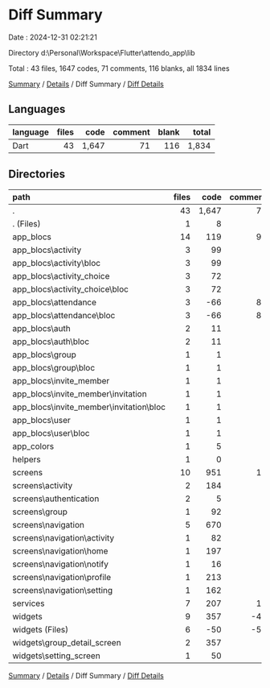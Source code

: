 # Diff Summary

Date : 2024-12-31 02:21:21

Directory d:\\Personal\\Workspace\\Flutter\\attendo_app\\lib

Total : 43 files,  1647 codes, 71 comments, 116 blanks, all 1834 lines

[Summary](results.md) / [Details](details.md) / Diff Summary / [Diff Details](diff-details.md)

## Languages
| language | files | code | comment | blank | total |
| :--- | ---: | ---: | ---: | ---: | ---: |
| Dart | 43 | 1,647 | 71 | 116 | 1,834 |

## Directories
| path | files | code | comment | blank | total |
| :--- | ---: | ---: | ---: | ---: | ---: |
| . | 43 | 1,647 | 71 | 116 | 1,834 |
| . (Files) | 1 | 8 | 1 | -1 | 8 |
| app_blocs | 14 | 119 | 93 | 42 | 254 |
| app_blocs\\activity | 3 | 99 | 2 | 11 | 112 |
| app_blocs\\activity\\bloc | 3 | 99 | 2 | 11 | 112 |
| app_blocs\\activity_choice | 3 | 72 | 0 | 16 | 88 |
| app_blocs\\activity_choice\\bloc | 3 | 72 | 0 | 16 | 88 |
| app_blocs\\attendance | 3 | -66 | 89 | 5 | 28 |
| app_blocs\\attendance\\bloc | 3 | -66 | 89 | 5 | 28 |
| app_blocs\\auth | 2 | 11 | 2 | 10 | 23 |
| app_blocs\\auth\\bloc | 2 | 11 | 2 | 10 | 23 |
| app_blocs\\group | 1 | 1 | 0 | 0 | 1 |
| app_blocs\\group\\bloc | 1 | 1 | 0 | 0 | 1 |
| app_blocs\\invite_member | 1 | 1 | 0 | 0 | 1 |
| app_blocs\\invite_member\\invitation | 1 | 1 | 0 | 0 | 1 |
| app_blocs\\invite_member\\invitation\\bloc | 1 | 1 | 0 | 0 | 1 |
| app_blocs\\user | 1 | 1 | 0 | 0 | 1 |
| app_blocs\\user\\bloc | 1 | 1 | 0 | 0 | 1 |
| app_colors | 1 | 5 | 0 | 1 | 6 |
| helpers | 1 | 0 | 0 | 1 | 1 |
| screens | 10 | 951 | 12 | 21 | 984 |
| screens\\activity | 2 | 184 | 6 | 12 | 202 |
| screens\\authentication | 2 | 5 | 0 | -1 | 4 |
| screens\\group | 1 | 92 | 3 | 3 | 98 |
| screens\\navigation | 5 | 670 | 3 | 7 | 680 |
| screens\\navigation\\activity | 1 | 82 | 0 | 2 | 84 |
| screens\\navigation\\home | 1 | 197 | 1 | 0 | 198 |
| screens\\navigation\\notify | 1 | 16 | 1 | 2 | 19 |
| screens\\navigation\\profile | 1 | 213 | 1 | 3 | 217 |
| screens\\navigation\\setting | 1 | 162 | 0 | 0 | 162 |
| services | 7 | 207 | 14 | 37 | 258 |
| widgets | 9 | 357 | -49 | 15 | 323 |
| widgets (Files) | 6 | -50 | -52 | 2 | -100 |
| widgets\\group_detail_screen | 2 | 357 | 3 | 9 | 369 |
| widgets\\setting_screen | 1 | 50 | 0 | 4 | 54 |

[Summary](results.md) / [Details](details.md) / Diff Summary / [Diff Details](diff-details.md)